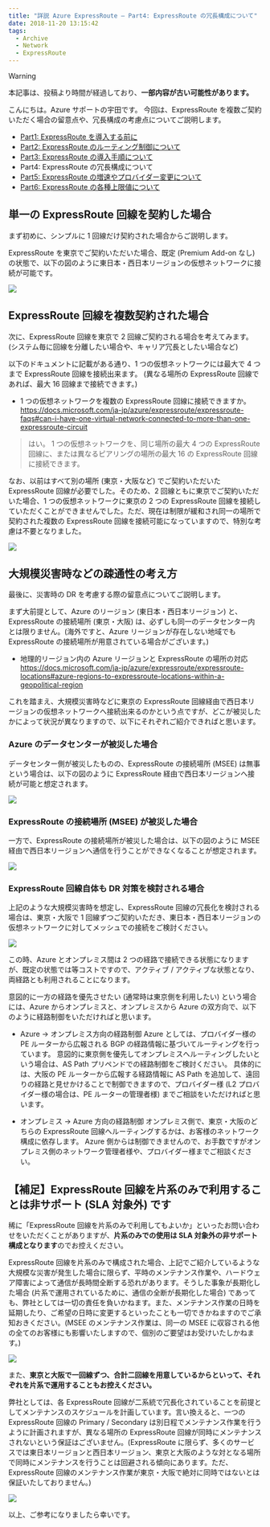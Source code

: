 ```yaml
---
title: "詳説 Azure ExpressRoute – Part4: ExpressRoute の冗長構成について"
date: 2018-11-20 13:15:42
tags:
  - Archive
  - Network
  - ExpressRoute
---
```

> [!WARNING]
> 本記事は、投稿より時間が経過しており、**一部内容が古い可能性があります。**

こんにちは。Azure サポートの宇田です。
今回は、ExpressRoute を複数ご契約いただく場合の留意点や、冗長構成の考慮点についてご説明します。

* [Part1: ExpressRoute を導入する前に](./archive/expressroute-deep-dive-part1.md)
* [Part2: ExpressRoute のルーティング制御について](./archive/expressroute-deep-dive-part2.md)
* [Part3: ExpressRoute の導入手順について](./archive/expressroute-deep-dive-part3.md)
* Part4: ExpressRoute の冗長構成について
* [Part5: ExpressRoute の増速やプロバイダー変更について](./archive/expressroute-deep-dive-part5.md)
* [Part6: ExpressRoute の各種上限値について](./network/expressroute-deep-dive-part6.md)

## 単一の ExpressRoute 回線を契約した場合

まず初めに、シンプルに 1 回線だけ契約された場合からご説明します。

ExpressRoute を東京でご契約いただいた場合、既定 (Premium Add-on なし) の状態で、以下の図のように東日本・西日本リージョンの仮想ネットワークに接続が可能です。

![](./expressroute-deep-dive-part4/ExpressRoute_DR1.png)

## ExpressRoute 回線を複数契約された場合

次に、ExpressRoute 回線を東京で 2 回線ご契約される場合を考えてみます。
(システム毎に回線を分離したい場合や、キャリア冗長としたい場合など)

以下のドキュメントに記載がある通り、1 つの仮想ネットワークには最大で 4 つまで ExpressRoute 回線を接続出来ます。
(異なる場所の ExpressRoute 回線であれば、最大 16 回線まで接続できます。)

* 1 つの仮想ネットワークを複数の ExpressRoute 回線に接続できますか。
https://docs.microsoft.com/ja-jp/azure/expressroute/expressroute-faqs#can-i-have-one-virtual-network-connected-to-more-than-one-expressroute-circuit

> はい。 1 つの仮想ネットワークを、同じ場所の最大 4 つの ExpressRoute 回線に、または異なるピアリングの場所の最大 16 の ExpressRoute 回線に接続できます。

なお、以前はすべて別の場所 (東京・大阪など) でご契約いただいた ExpressRoute  回線が必要でした。そのため、2 回線ともに東京でご契約いただいた場合、1 つの仮想ネットワークに東京の 2 つの ExpressRoute 回線を接続していただくことができませんでした。ただ、現在は制限が緩和され同一の場所で契約された複数の ExpressRoute 回線を接続可能になっていますので、特別な考慮は不要となりました。

![](./expressroute-deep-dive-part4/ExpressRoute_DR2.png)

## 大規模災害時などの疎通性の考え方

最後に、災害時の DR を考慮する際の留意点についてご説明します。

まず大前提として、Azure のリージョン (東日本・西日本リージョン) と、ExpressRoute の接続場所 (東京・大阪) は、必ずしも同一のデータセンター内とは限りません。(海外ですと、Azure リージョンが存在しない地域でも ExpressRoute の接続場所が用意されている場合がございます。)

* 地理的リージョン内の Azure リージョンと ExpressRoute の場所の対応
https://docs.microsoft.com/ja-jp/azure/expressroute/expressroute-locations#azure-regions-to-expressroute-locations-within-a-geopolitical-region

これを踏まえ、大規模災害時などに東京の ExpressRoute 回線経由で西日本リージョンの仮想ネットワークへ接続出来るのかという点ですが、どこが被災したかによって状況が異なりますので、以下にそれぞれご紹介できればと思います。

### Azure のデータセンターが被災した場合

データセンター側が被災したものの、ExpressRoute の接続場所 (MSEE) は無事という場合は、以下の図のように ExpressRoute 経由で西日本リージョンへ接続が可能と想定されます。

![](./expressroute-deep-dive-part4/ExpressRoute_DR3.png)

### ExpressRoute の接続場所 (MSEE) が被災した場合

一方で、ExpressRoute の接続場所が被災した場合は、以下の図のように MSEE 経由で西日本リージョンへ通信を行うことができなくなることが想定されます。

![](./expressroute-deep-dive-part4/ExpressRoute_DR4.png)

### ExpressRoute 回線自体も DR 対策を検討される場合

上記のような大規模災害時を想定し、ExpressRoute 回線の冗長化を検討される場合は、東京・大阪で 1 回線ずつご契約いただき、東日本・西日本リージョンの仮想ネットワークに対してメッシュでの接続をご検討ください。

![](./expressroute-deep-dive-part4/ExpressRoute_DR5.png)

この時、Azure とオンプレミス間は 2 つの経路で接続できる状態になりますが、既定の状態では等コストですので、アクティブ / アクティブな状態となり、両経路とも利用されることになります。

意図的に一方の経路を優先させたい (通常時は東京側を利用したい) という場合には、Azure からオンプレミスと、オンプレミスから Azure の双方向で、以下のように経路制御をいただければと思います。

* Azure -> オンプレミス方向の経路制御
Azure としては、プロバイダー様の PE ルーターから広報される BGP の経路情報に基づいてルーティングを行っています。
意図的に東京側を優先してオンプレミスへルーティングしたいという場合は、AS Path プリペンドでの経路制御をご検討ください。
具体的には、大阪の PE ルーターから広報する経路情報に AS Path を追加して、遠回りの経路と見せかけることで制御できますので、プロバイダー様 (L2 プロバイダー様の場合は、PE ルーターの管理者様) までご相談をいただければと思います。

* オンプレミス -> Azure 方向の経路制御
オンプレミス側で、東京・大阪のどちらの ExpressRoute 回線へルーティングするかは、お客様のネットワーク構成に依存します。
Azure 側からは制御できませんので、お手数ですがオンプレミス側のネットワーク管理者様や、プロバイダー様までご相談ください。

## 【補足】ExpressRoute 回線を片系のみで利用することは非サポート (SLA 対象外) です

稀に「ExpressRoute 回線を片系のみで利用してもよいか」といったお問い合わせをいただくことがありますが、**片系のみでの使用は SLA 対象外の非サポート構成となります**のでお控えください。

ExpressRoute 回線を片系のみで構成された場合、上記でご紹介しているような大規模な災害が発生した場合に限らず、平時のメンテナンス作業や、ハードウェア障害によって通信が長時間全断する恐れがあります。そうした事象が長期化した場合 (片系で運用されているために、通信の全断が長期化した場合) であっても、弊社としては一切の責任を負いかねます。また、メンテナンス作業の日時を延期したり、ご希望の日時に変更するといったことも一切できかねますのでご承知おきください。(MSEE のメンテナンス作業は、同一の MSEE に収容される他の全てのお客様にも影響いたしますので、個別のご要望はお受けいたしかねます。)

![](./expressroute-deep-dive-part4/ExpressRoute_DR6.png)

また、**東京と大阪で一回線ずつ、合計二回線を用意しているからといって、それぞれを片系で運用することもお控えください。**

弊社としては、各 ExpressRoute 回線が二系統で冗長化されていることを前提としてメンテナンスのスケジュールを計画しています。言い換えると、一つの ExpressRoute 回線の Primary / Secondary は別日程でメンテナンス作業を行うように計画されますが、異なる場所の ExpressRoute 回線が同時にメンテナンスされないという保証はございません。(ExpressRoute に限らず、多くのサービスでは東日本リージョンと西日本リージョン、東京と大阪のような対となる場所で同時にメンテナンスを行うことは回避される傾向にあります。ただ、ExpressRoute 回線のメンテナンス作業が東京・大阪で絶対に同時ではないとは保証いたしておりません。)

![](./expressroute-deep-dive-part4/ExpressRoute_DR7.png)


以上、ご参考になりましたら幸いです。
